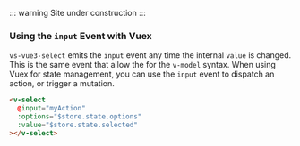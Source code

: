::: warning
Site under construction
:::

### Using the `input` Event with Vuex

`vs-vue3-select` emits the `input` event any time the internal `value` is changed.
This is the same event that allow the for the `v-model` syntax. When using Vuex
for state management, you can use the `input` event to dispatch an action, or
trigger a mutation.

```html
<v-select
  @input="myAction"
  :options="$store.state.options"
  :value="$store.state.selected"
></v-select>
``` 

<CodePen url="rNPbvQE" height="350"/>
